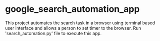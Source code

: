 # google_search_automation_app
This project automates the search task in a browser using terminal based user interface and allows a person to set timer to the browser. Run 'search_automation.py' file to execute this app.
